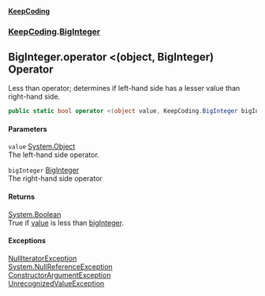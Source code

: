 #### [KeepCoding](index.md 'index')
### [KeepCoding](KeepCoding.md 'KeepCoding').[BigInteger](KeepCoding_BigInteger.md 'KeepCoding.BigInteger')
## BigInteger.operator &lt;(object, BigInteger) Operator
Less than operator; determines if left-hand side has a lesser value than right-hand side.  
```csharp
public static bool operator <(object value, KeepCoding.BigInteger bigInteger);
```
#### Parameters
<a name='KeepCoding_BigInteger_op_LessThan(object_KeepCoding_BigInteger)_value'></a>
`value` [System.Object](https://docs.microsoft.com/en-us/dotnet/api/System.Object 'System.Object')  
The left-hand side operator.
  
<a name='KeepCoding_BigInteger_op_LessThan(object_KeepCoding_BigInteger)_bigInteger'></a>
`bigInteger` [BigInteger](KeepCoding_BigInteger.md 'KeepCoding.BigInteger')  
The right-hand side operator
  
#### Returns
[System.Boolean](https://docs.microsoft.com/en-us/dotnet/api/System.Boolean 'System.Boolean')  
True if [value](KeepCoding_BigInteger_op_LessThan(object_KeepCoding_BigInteger).md#KeepCoding_BigInteger_op_LessThan(object_KeepCoding_BigInteger)_value 'KeepCoding.BigInteger.op_LessThan(object, KeepCoding.BigInteger).value') is less than [bigInteger](KeepCoding_BigInteger_op_LessThan(object_KeepCoding_BigInteger).md#KeepCoding_BigInteger_op_LessThan(object_KeepCoding_BigInteger)_bigInteger 'KeepCoding.BigInteger.op_LessThan(object, KeepCoding.BigInteger).bigInteger').
#### Exceptions
[NullIteratorException](KeepCoding_NullIteratorException.md 'KeepCoding.NullIteratorException')  
[System.NullReferenceException](https://docs.microsoft.com/en-us/dotnet/api/System.NullReferenceException 'System.NullReferenceException')  
[ConstructorArgumentException](KeepCoding_ConstructorArgumentException.md 'KeepCoding.ConstructorArgumentException')  
[UnrecognizedValueException](KeepCoding_UnrecognizedValueException.md 'KeepCoding.UnrecognizedValueException')  

